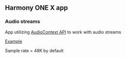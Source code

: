 ## Harmony ONE X app

### Audio streams
App utilizing [AudioContext API](https://developer.mozilla.org/en-US/docs/Web/API/AudioContext) to work with audio streams

[Example](https://github.com/harmony-one/x/blob/main/webapp/src/widgets/SpeechToText/utils/recorder.ts#L20
)

Sample rate = 48K by default
